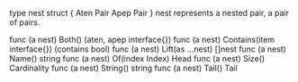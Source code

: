 type nest struct {
	Aten Pair
	Apep Pair
}
    nest represents a nested pair, a pair of pairs.

func (a nest) Both() (aten, apep interface{})
func (a nest) Contains(item interface{}) (contains bool)
func (a nest) Lift(as ...nest) []nest
func (a nest) Name() string
func (a nest) Of(index Index) Head
func (a nest) Size() Cardinality
func (a nest) String() string
func (a nest) Tail() Tail
